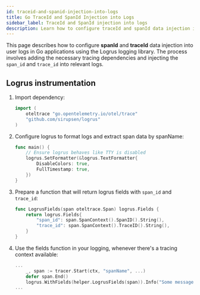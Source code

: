 ```yaml
---
id: traceid-and-spanid-injection-into-logs
title: Go TraceId and SpanId Injection into Logs
sidebar_label: TraceId and SpanId injection into logs
description: Learn how to configure traceId and spanId data injection into user logs in Go applications using Logrus logging library.
---
```


This page describes how to configure **spanId** and **traceId** data injection into user logs in Go applications using the Logrus logging library. The process involves adding the necessary tracing dependencies and injecting the `span_id` and `trace_id` into relevant logs.

## Logrus instrumentation

1. Import dependency:
    ```go
    import (
        oteltrace "go.opentelemetry.io/otel/trace"
        "github.com/sirupsen/logrus"
    )
    ```
1. Configure logrus to format logs and extract span data by spanName:
    ```go
    func main() {
        // Ensure logrus behaves like TTY is disabled
        logrus.SetFormatter(&logrus.TextFormatter{
            DisableColors: true,
            FullTimestamp: true,
        })
    }
    ```
1. Prepare a function that will return logrus fields with `span_id` and `trace_id`:
    ```go
    func LogrusFields(span oteltrace.Span) logrus.Fields {
        return logrus.Fields{
            "span_id": span.SpanContext().SpanID().String(),
            "trace_id": span.SpanContext().TraceID().String(),
        }
    }
    ```
1. Use the fields function in your logging, whenever there's a tracing context available:
    ```go
    ...
        _, span := tracer.Start(ctx, "spanName", ...)
        defer span.End()
        logrus.WithFields(helper.LogrusFields(span)).Info("Some message...")
    ...
    ```
